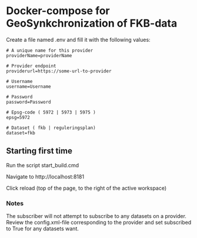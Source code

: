 # Docker-compose for GeoSynkchronization of FKB-data

Create a file named .env and fill it with the following values:
``` 
# A unique name for this provider
providerName=providerName 

# Provider endpoint
providerurl=https://some-url-to-provider 

# Username
username=Username 

# Password
password=Password 

# Epsg-code ( 5972 | 5973 | 5975 )
epsg=5972 

# Dataset ( fkb | reguleringsplan)
dataset=fkb 
``` 

## Starting first time

Run the script start_build.cmd

Navigate to http://localhost:8181

Click reload (top of the page, to the right of the active workspace)


### Notes

The subscriber will not attempt to subscribe to any datasets on a provider. Review the config.xml-file corresponding to the provider and  set subscribed to True for any datasets want.
